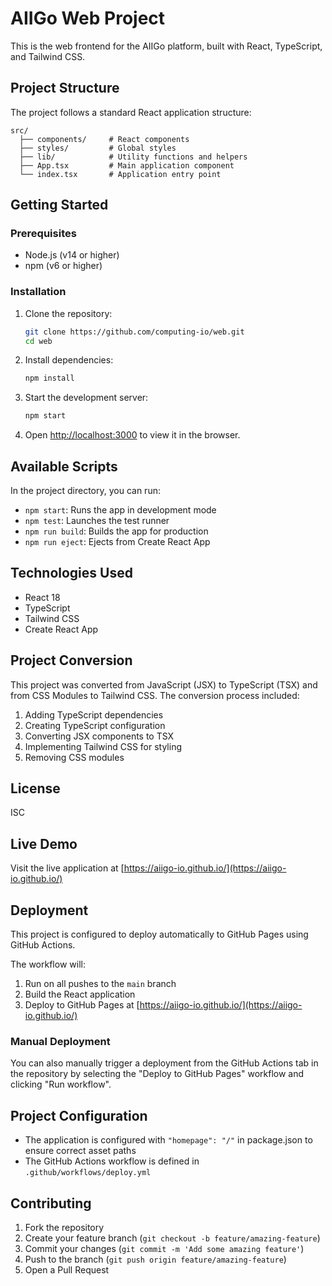 # AIIGo Web Project

This is the web frontend for the AIIGo platform, built with React, TypeScript, and Tailwind CSS.

## Project Structure

The project follows a standard React application structure:

```
src/
  ├── components/     # React components
  ├── styles/         # Global styles
  ├── lib/            # Utility functions and helpers
  ├── App.tsx         # Main application component
  └── index.tsx       # Application entry point
```

## Getting Started

### Prerequisites

- Node.js (v14 or higher)
- npm (v6 or higher)

### Installation

1. Clone the repository:
   ```bash
   git clone https://github.com/computing-io/web.git
   cd web
   ```

2. Install dependencies:
   ```bash
   npm install
   ```

3. Start the development server:
   ```bash
   npm start
   ```

4. Open [http://localhost:3000](http://localhost:3000) to view it in the browser.

## Available Scripts

In the project directory, you can run:

- `npm start`: Runs the app in development mode
- `npm test`: Launches the test runner
- `npm run build`: Builds the app for production
- `npm run eject`: Ejects from Create React App

## Technologies Used

- React 18
- TypeScript
- Tailwind CSS
- Create React App

## Project Conversion

This project was converted from JavaScript (JSX) to TypeScript (TSX) and from CSS Modules to Tailwind CSS. The conversion process included:

1. Adding TypeScript dependencies
2. Creating TypeScript configuration
3. Converting JSX components to TSX
4. Implementing Tailwind CSS for styling
5. Removing CSS modules

## License

ISC

## Live Demo

Visit the live application at [https://aiigo-io.github.io/](https://aiigo-io.github.io/)

## Deployment

This project is configured to deploy automatically to GitHub Pages using GitHub Actions. 

The workflow will:
1. Run on all pushes to the `main` branch
2. Build the React application
3. Deploy to GitHub Pages at [https://aiigo-io.github.io/](https://aiigo-io.github.io/)

### Manual Deployment

You can also manually trigger a deployment from the GitHub Actions tab in the repository by selecting the "Deploy to GitHub Pages" workflow and clicking "Run workflow".

## Project Configuration

- The application is configured with `"homepage": "/"` in package.json to ensure correct asset paths
- The GitHub Actions workflow is defined in `.github/workflows/deploy.yml`

## Contributing

1. Fork the repository
2. Create your feature branch (`git checkout -b feature/amazing-feature`)
3. Commit your changes (`git commit -m 'Add some amazing feature'`)
4. Push to the branch (`git push origin feature/amazing-feature`)
5. Open a Pull Request